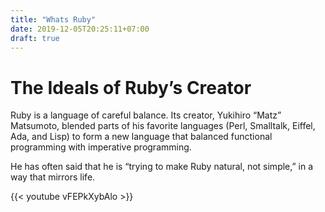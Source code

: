 ```yaml
---
title: "Whats Ruby"
date: 2019-12-05T20:25:11+07:00
draft: true
---
```


# The Ideals of Ruby’s Creator #


Ruby is a language of careful balance. Its creator, Yukihiro “Matz” Matsumoto, blended parts of his favorite languages (Perl, Smalltalk, Eiffel, Ada, and Lisp) to form a new language that balanced functional programming with imperative programming.

He has often said that he is “trying to make Ruby natural, not simple,” in a way that mirrors life.

{{< youtube vFEPkXybAlo >}}